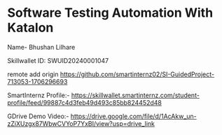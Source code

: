 # Software Testing Automation With Katalon
Name- Bhushan Lilhare

Skillwallet ID: SWUID20240001047

remote add origin https://github.com/smartinternz02/SI-GuidedProject-713053-1706296693

SmartInternz Profile:- https://skillwallet.smartinternz.com/student-profile/feed/99887c4d3feb49d493c85bb824452d48

GDrive Demo Video:- https://drive.google.com/file/d/1AcAkw_un-zZiXUzgx87WbwCVYoP7YxBI/view?usp=drive_link

